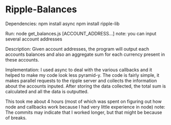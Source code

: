 Ripple-Balances
===============

Dependencies:
  npm install async
  npm install ripple-lib
  
Run:
  node get_balances.js [ACCOUNT_ADDRESS...]
  note: you can input several account addresses
  
Description:
  Given account addresses, the program will output each accounts balances and also an aggregate sum for each currency present in these accounts.
  
Implementation:
  I used async to deal with the various callbacks and it helped to make my code look less pyramid-y.
  The code is fairly simple, it makes parallel requests to the ripple server and collects the information about the accounts inputed.
  After storing the data collected, the total sum is calculated and all the data is outputted.
  
  This took me about 4 hours (most of which was spent on figuring out how node and callbacks work because I had very little experience in node)
  note: The commits may indicate that I worked longer, but that might be because of breaks.